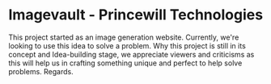 # Imagevault - Princewill Technologies

This project started as an image generation website. Currently, we're looking to use this idea to solve a problem. Why this project is still in its concept and Idea-building stage, we appreciate viewers and criticisms as this will help us in crafting something unique and perfect to help solve problems. Regards.